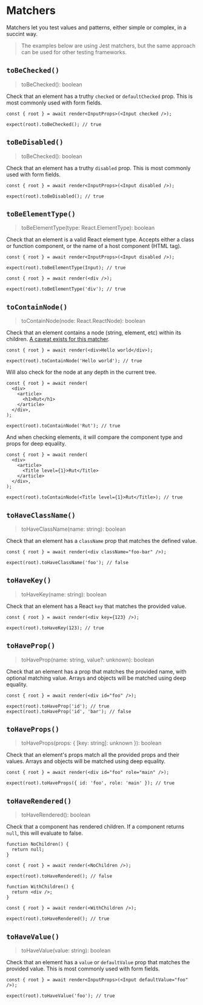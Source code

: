 # Matchers

Matchers let you test values and patterns, either simple or complex, in a succint way.

> The examples below are using Jest matchers, but the same approach can be used for other testing
> frameworks.

## `toBeChecked()`

> toBeChecked(): boolean

Check that an element has a truthy `checked` or `defaultChecked` prop. This is most commonly used
with form fields.

```tsx
const { root } = await render<InputProps>(<Input checked />);

expect(root).toBeChecked(); // true
```

## `toBeDisabled()`

> toBeChecked(): boolean

Check that an element has a truthy `disabled` prop. This is most commonly used with form fields.

```tsx
const { root } = await render<InputProps>(<Input disabled />);

expect(root).toBeDisabled(); // true
```

## `toBeElementType()`

> toBeElementType(type: React.ElementType): boolean

Check that an element is a valid React element type. Accepts either a class or function component,
or the name of a host component (HTML tag).

```tsx
const { root } = await render<InputProps>(<Input disabled />);

expect(root).toBeElementType(Input); // true
```

```tsx
const { root } = await render(<div />);

expect(root).toBeElementType('div'); // true
```

## `toContainNode()`

> toContainNode(node: React.ReactNode): boolean

Check that an element contains a node (string, element, etc) within its children.
[A caveat exists for this matcher](./caveats.md).

```tsx
const { root } = await render(<div>Hello world</div>);

expect(root).toContainNode('Hello world'); // true
```

Will also check for the node at any depth in the current tree.

```tsx
const { root } = await render(
  <div>
    <article>
      <h1>Rut</h1>
    </article>
  </div>,
);

expect(root).toContainNode('Rut'); // true
```

And when checking elements, it will compare the component type and props for deep equality.

```tsx
const { root } = await render(
  <div>
    <article>
      <Title level={1}>Rut</Title>
    </article>
  </div>,
);

expect(root).toContainNode(<Title level={1}>Rut</Title>); // true
```

## `toHaveClassName()`

> toHaveClassName(name: string): boolean

Check that an element has a `className` prop that matches the defined value.

```tsx
const { root } = await render(<div className="foo-bar" />);

expect(root).toHaveClassName('foo'); // false
```

## `toHaveKey()`

> toHaveKey(name: string): boolean

Check that an element has a React `key` that matches the provided value.

```tsx
const { root } = await render(<div key={123} />);

expect(root).toHaveKey(123); // true
```

## `toHaveProp()`

> toHaveProp(name: string, value?: unknown): boolean

Check that an element has a prop that matches the provided name, with optional matching value.
Arrays and objects will be matched using deep equality.

```tsx
const { root } = await render(<div id="foo" />);

expect(root).toHaveProp('id'); // true
expect(root).toHaveProp('id', 'bar'); // false
```

## `toHaveProps()`

> toHaveProps(props: { [key: string]: unknown }): boolean

Check that an element's props match all the provided props and their values. Arrays and objects will
be matched using deep equality.

```tsx
const { root } = await render(<div id="foo" role="main" />);

expect(root).toHaveProps({ id: 'foo', role: 'main' }); // true
```

## `toHaveRendered()`

> toHaveRendered(): boolean

Check that a component has rendered children. If a component returns `null`, this will evaluate to
false.

```tsx
function NoChildren() {
  return null;
}

const { root } = await render(<NoChildren />);

expect(root).toHaveRendered(); // false
```

```tsx
function WithChildren() {
  return <div />;
}

const { root } = await render(<WithChildren />);

expect(root).toHaveRendered(); // true
```

## `toHaveValue()`

> toHaveValue(value: string): boolean

Check that an element has a `value` or `defaultValue` prop that matches the provided value. This is
most commonly used with form fields.

```tsx
const { root } = await render<InputProps>(<Input defaultValue="foo" />);

expect(root).toHaveValue('foo'); // true
```
